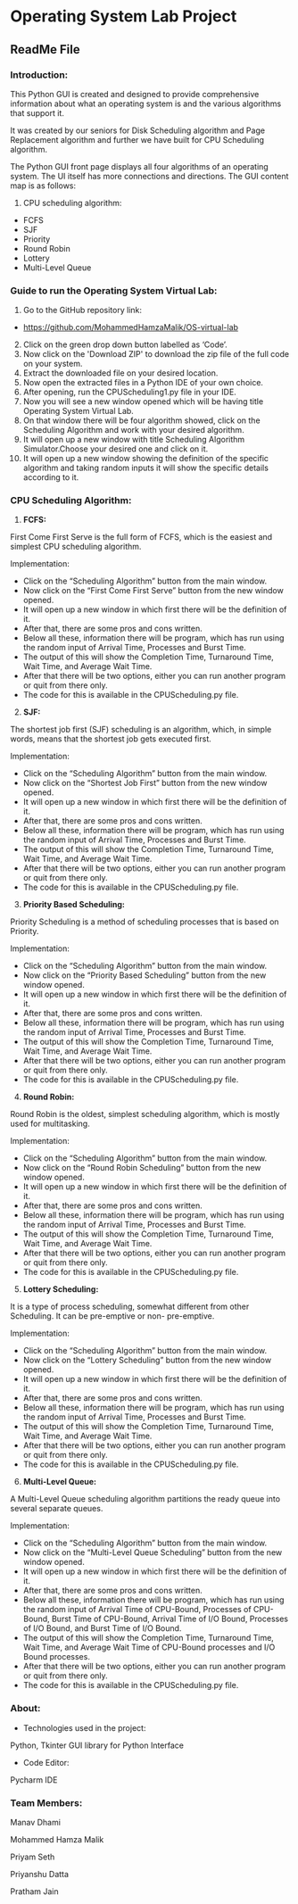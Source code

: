# Operating System Lab Project

## ReadMe File

### Introduction:

This Python GUI is created and designed to provide comprehensive information about what an operating system is and the various algorithms that support it.

It was created by our seniors for Disk Scheduling algorithm and Page Replacement algorithm and further we have built for CPU Scheduling algorithm.

The Python GUI front page displays all four algorithms of an operating system. The UI itself has more connections and directions. The GUI content map is as follows:

1. CPU scheduling algorithm:
- FCFS 
- SJF 
- Priority
- Round Robin
- Lottery
- Multi-Level Queue

### Guide to run the Operating System Virtual Lab:

1. Go to the GitHub repository link:

- <https://github.com/MohammedHamzaMalik/OS-virtual-lab> 

2. Click on the green drop down button labelled as ‘Code’.
3. Now click on the 'Download ZIP' to download the zip file of the full code on your system.
4. Extract the downloaded file on your desired location. 
5. Now open the extracted files in a Python IDE of your own choice.
6. After opening, run the CPUScheduling1.py file in your IDE.
7. Now you will see a new window opened which will be having title Operating System Virtual Lab.
8. On that window there will be four algorithm showed, click on the Scheduling Algorithm and work with your desired algorithm.
9. It will open up a new window with title Scheduling Algorithm Simulator.Choose your desired one and click on it.
10. It will open up a new window showing the definition of the specific algorithm and taking random inputs it will show the specific details according to it.

### CPU Scheduling Algorithm:

1. **FCFS:**

First Come First Serve is the full form of FCFS, which is the easiest and simplest CPU scheduling algorithm.

Implementation:

- Click on the “Scheduling Algorithm” button from the main window.
- Now click on the “First Come First Serve” button from the new window opened.
- It will open up a new window in which first there will be the definition of it.
- After that, there are some pros and cons written.
- Below all these, information there will be program, which has run using the random input of Arrival Time, Processes and Burst Time.
- The output of this will show the Completion Time, Turnaround Time, Wait Time, and Average Wait Time. 
- After that there will be two options, either you can run another program or quit from there only.
- The code for this is available in the CPUScheduling.py file.

2. **SJF:** 

The shortest job first (SJF) scheduling is an algorithm, which, in simple words, means that the shortest job gets executed first.

Implementation:

- Click on the “Scheduling Algorithm” button from the main window.
- Now click on the “Shortest Job First” button from the new window opened.
- It will open up a new window in which first there will be the definition of it.
- After that, there are some pros and cons written.
- Below all these, information there will be program, which has run using the random input of Arrival Time, Processes and Burst Time.
- The output of this will show the Completion Time, Turnaround Time, Wait Time, and Average Wait Time. 
- After that there will be two options, either you can run another program or quit from there only.
- The code for this is available in the CPUScheduling.py file.

3. **Priority Based Scheduling:**

Priority Scheduling is a method of scheduling processes that is based on Priority.

Implementation:

- Click on the “Scheduling Algorithm” button from the main window.
- Now click on the “Priority Based Scheduling” button from the new window opened.
- It will open up a new window in which first there will be the definition of it.
- After that, there are some pros and cons written.
- Below all these, information there will be program, which has run using the random input of Arrival Time, Processes and Burst Time.
- The output of this will show the Completion Time, Turnaround Time, Wait Time, and Average Wait Time. 
- After that there will be two options, either you can run another program or quit from there only.
- The code for this is available in the CPUScheduling.py file.

4. **Round Robin:** 

Round Robin is the oldest, simplest scheduling algorithm, which is mostly used for multitasking.

Implementation:

- Click on the “Scheduling Algorithm” button from the main window.
- Now click on the “Round Robin Scheduling” button from the new window opened.
- It will open up a new window in which first there will be the definition of it.
- After that, there are some pros and cons written.
- Below all these, information there will be program, which has run using the random input of Arrival Time, Processes and Burst Time.
- The output of this will show the Completion Time, Turnaround Time, Wait Time, and Average Wait Time. 
- After that there will be two options, either you can run another program or quit from there only.
- The code for this is available in the CPUScheduling.py file.

5. **Lottery Scheduling:**

It is a type of process scheduling, somewhat different from other Scheduling. It can be pre-emptive or non- pre-emptive.

Implementation:

- Click on the “Scheduling Algorithm” button from the main window.
- Now click on the “Lottery Scheduling” button from the new window opened.
- It will open up a new window in which first there will be the definition of it.
- After that, there are some pros and cons written.
- Below all these, information there will be program, which has run using the random input of Arrival Time, Processes and Burst Time.
- The output of this will show the Completion Time, Turnaround Time, Wait Time, and Average Wait Time. 
- After that there will be two options, either you can run another program or quit from there only.
- The code for this is available in the CPUScheduling.py file.

6. **Multi-Level Queue:**

A Multi-Level Queue scheduling algorithm partitions the ready queue into several separate queues.

Implementation:

- Click on the “Scheduling Algorithm” button from the main window.
- Now click on the “Multi-Level Queue Scheduling” button from the new window opened.
- It will open up a new window in which first there will be the definition of it.
- After that, there are some pros and cons written.
- Below all these, information there will be program, which has run using the random input of Arrival Time of CPU-Bound, Processes of CPU-Bound, Burst Time of CPU-Bound, Arrival Time of I/O Bound, Processes of I/O Bound, and Burst Time of I/O Bound.
- The output of this will show the Completion Time, Turnaround Time, Wait Time, and Average Wait Time of CPU-Bound processes and I/O Bound processes. 
- After that there will be two options, either you can run another program or quit from there only.
- The code for this is available in the CPUScheduling.py file.



### About:

- Technologies used in the project:

Python, Tkinter GUI library for Python Interface

- Code Editor:

Pycharm IDE

### Team Members:

Manav Dhami

Mohammed Hamza Malik

Priyam Seth

Priyanshu Datta

Pratham Jain

